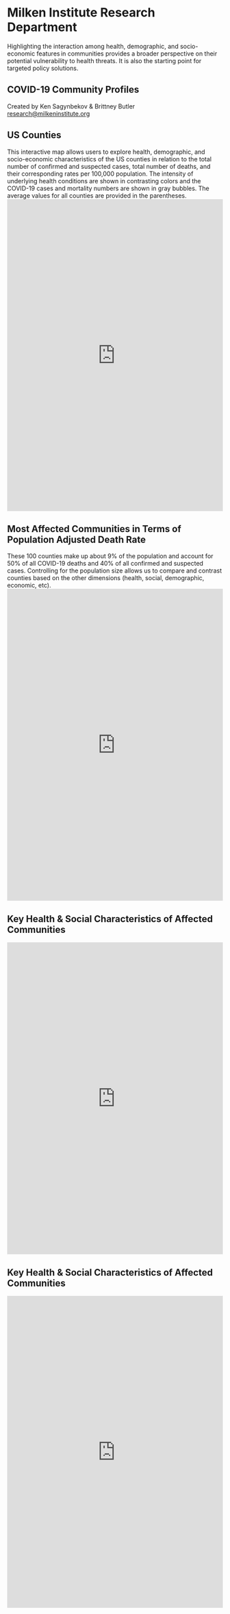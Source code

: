 <H1><b>Milken Institute Research Department </b></H1>
Highlighting the interaction among health, demographic, and socio-economic features in communities provides a broader perspective on their potential vulnerability to health threats. It is also the starting point for targeted policy solutions. <Br>
  
<H2><b> COVID-19 Community Profiles</b> </H2>
Created by Ken Sagynbekov & Brittney Butler <br> 
<a href="mailto:research@milkeninstitute.org"> research@milkeninstitute.org </a><br> 
  
<H2>US Counties </H2>
This interactive map allows users to explore health, demographic, and socio-economic characteristics of the US counties in relation to the total number of confirmed and suspected cases, total number of deaths, and their corresponding rates per 100,000 population. The intensity of underlying health conditions are shown in contrasting colors and the COVID-19 cases and mortality numbers are shown in gray bubbles. The average values for all counties are provided in the parentheses. 

<iframe src="https://public.tableau.com/views/May11Map/Map?:display_count=y&publish=yes&:origin=viz_share_link" width="100%" height="727" frameborder="0"></iframe>

<H2>Most Affected Communities in Terms of Population Adjusted Death Rate </H2>
These 100 counties make up about 9% of the population and account for 50% of all COVID-19 deaths and 40% of all confirmed and suspected cases. Controlling for the population size allows us to compare and contrast counties based on the other dimensions (health, social, demographic, economic, etc).

<iframe src="https://public.tableau.com/shared/P656NJB6W?:display_count=y&:origin=viz_share_link" width="100%" height="727" frameborder="0"></iframe>

<H2>Key Health & Social Characteristics of Affected Communities </H2>
<iframe src="https://public.tableau.com/views/100AffectedCommunities2/Dashboard3?:display_count=y&publish=yes&:origin=viz_share_link" width="100%" height="727" frameborder="0"></iframe>

<H2>Key Health & Social Characteristics of Affected Communities </H2>
<iframe src="https://public.tableau.com/views/100AffectedCommunities2/Dashboard3?:display_count=y&publish=no&:origin=viz_share_link" width="100%" height="727" frameborder="0"></iframe>





